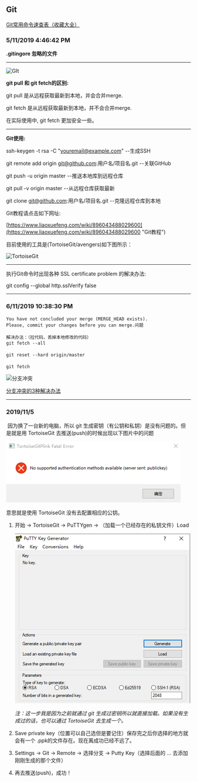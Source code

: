 Git
---
[Git常用命令速查表（收藏大全）](https://www.evernote.com/l/AjjNMu8GV5lIlbg7NIEqoCW1fMkPmw5f1gY/)

### 5/11/2019 4:46:42 PM ###

**.gitingore 忽略的文件**

---

![GIt](https://i.imgur.com/W77dcRo.png)

**git pull 和 git fetch的区别:**

git pull 是从远程获取最新到本地，并会合并merge.

git fetch 是从远程获取最新到本地，并不会合并merge.

在实际使用中, git fetch 更加安全一些。 

---
**Git使用:**

ssh-keygen -t rsa -C "youremail@example.com" --生成SSH

git remote add origin git@github.com:用户名/项目名.git --关联GitHub

git push -u origin master --推送本地库到远程仓库

git pull -v origin master --从远程仓库获取最新

git clone git@github.com:用户名/项目名.git --克隆远程仓库到本地


Git教程请点击如下网址:

[https://www.liaoxuefeng.com/wiki/896043488029600](https://www.liaoxuefeng.com/wiki/896043488029600 "Git教程")

目前使用的工具是(TortoiseGit/avengers)如下图所示：

![TortoiseGit](https://i.imgur.com/rcjaYUf.png)

---
执行Git命令时出现各种 SSL certificate problem 的解决办法:

git config --global http.sslVerify false

---
### 6/11/2019 10:38:30 PM 

    You have not concluded your merge (MERGE_HEAD exists).
    Please, commit your changes before you can merge.问题
    
    解决办法：（拉代码，丢掉本地修改的代码）
    git fetch --all
    
    git reset --hard origin/master
    
    git fetch

![分支冲突](https://i.imgur.com/QQ8kkCn.png)

[分支冲突的3种解决办法](https://blog.csdn.net/xlgen157387/article/details/51146949 "分支冲突解决办法")

---

### **2019/11/5**

​		因为换了一台新的电脑，所以 git 生成密钥（有公钥和私钥）是没有问题的。但是就是用 TortoiseGit 去推送(push)的时候出现以下图片中的问题

![](../image/tools/TortoiseGit_publickey.png)

意思就是使用 TortoiseGit 没有去配置相应的公钥。



1. 开始 -> TortoiseGit -> PuTTYgen -> （加载一个已经存在的私钥文件）Load 

   ![](../image/tools/TortoiseGit_PuTTY.png)

   *注：这一步我是因为之前就通过 git 生成过密钥所以就直接加载。如果没有生成过的话，也可以通过 TortoiseGit 去生成一个。*

2. Save private key（位置可以自己选但是要记住）保存完之后你选择的地方就会有一个 .ppk的文件存在。现在离成功已经不远了。
3. Settings -> Git -> Remote -> 选择分支 -> Putty Key（选择后面的 ... 去添加刚刚生成的那个文件） 
4. 再去推送(push)，成功！